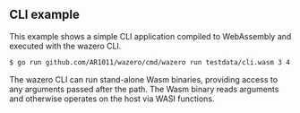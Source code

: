 ## CLI example

This example shows a simple CLI application compiled to WebAssembly and
executed with the wazero CLI.

```bash
$ go run github.com/AR1011/wazero/cmd/wazero run testdata/cli.wasm 3 4
```

The wazero CLI can run stand-alone Wasm binaries, providing access to any
arguments passed after the path. The Wasm binary reads arguments and otherwise
operates on the host via WASI functions.
